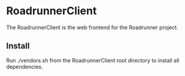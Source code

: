 RoadrunnerClient
================

The RoadrunnerClient is the web frontend for the Roadrunner project.

Install
-------

Run ./vendors.sh from the RoadrunnerClient root directory to install all dependencies.
 